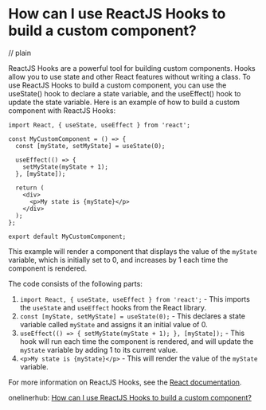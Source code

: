 # How can I use ReactJS Hooks to build a custom component?
// plain

ReactJS Hooks are a powerful tool for building custom components. Hooks allow you to use state and other React features without writing a class. To use ReactJS Hooks to build a custom component, you can use the useState() hook to declare a state variable, and the useEffect() hook to update the state variable. Here is an example of how to build a custom component with ReactJS Hooks:

```
import React, { useState, useEffect } from 'react';

const MyCustomComponent = () => {
  const [myState, setMyState] = useState(0);

  useEffect(() => {
    setMyState(myState + 1);
  }, [myState]);

  return (
    <div>
      <p>My state is {myState}</p>
    </div>
  );
};

export default MyCustomComponent;
```

This example will render a component that displays the value of the `myState` variable, which is initially set to 0, and increases by 1 each time the component is rendered.

The code consists of the following parts:

1. `import React, { useState, useEffect } from 'react';` - This imports the `useState` and `useEffect` hooks from the React library.
2. `const [myState, setMyState] = useState(0);` - This declares a state variable called `myState` and assigns it an initial value of 0.
3. `useEffect(() => { setMyState(myState + 1); }, [myState]);` - This hook will run each time the component is rendered, and will update the `myState` variable by adding 1 to its current value.
4. `<p>My state is {myState}</p>` - This will render the value of the `myState` variable.

For more information on ReactJS Hooks, see the [React documentation](https://reactjs.org/docs/hooks-intro.html).

onelinerhub: [How can I use ReactJS Hooks to build a custom component?](https://onelinerhub.com/reactjs/how-can-i-use-reactjs-hooks-to-build-a-custom-component)